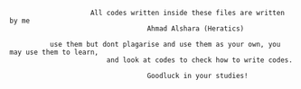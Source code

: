                         All codes written inside these files are written by me
                                      Ahmad Alshara (Heratics)

              use them but dont plagarise and use them as your own, you may use them to learn,
                            and look at codes to check how to write codes.

                                      Goodluck in your studies!

